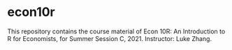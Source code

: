 # econ10r
This repository contains the course material of Econ 10R: An Introduction to R for Economists, for Summer Session C, 2021. Instructor: Luke Zhang.

